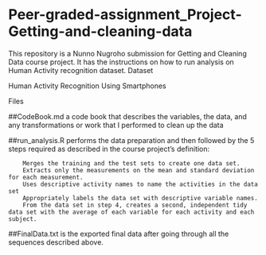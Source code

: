 # Peer-graded-assignment_Project-Getting-and-cleaning-data

This repository is a Nunno Nugroho submission for Getting and Cleaning Data course project. It has the instructions on how to run analysis on Human Activity recognition dataset.
Dataset

Human Activity Recognition Using Smartphones

Files
   
   ##CodeBook.md a code book that describes the variables, the data, and any transformations or work that I performed to clean up the data
   
   ##run_analysis.R performs the data preparation and then followed by the 5 steps required as described in the course project’s definition:
        
        Merges the training and the test sets to create one data set.
        Extracts only the measurements on the mean and standard deviation for each measurement.
        Uses descriptive activity names to name the activities in the data set
        Appropriately labels the data set with descriptive variable names.
        From the data set in step 4, creates a second, independent tidy data set with the average of each variable for each activity and each subject.

   ##FinalData.txt is the exported final data after going through all the sequences described above.

